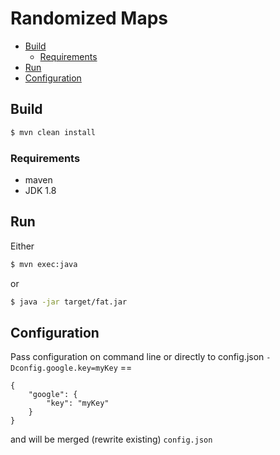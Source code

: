 # Randomized Maps

* [Build](#build)
  * [Requirements](requiriments)
* [Run](#run)
* [Configuration](#configuration)

## Build
```sh
$ mvn clean install
```

### Requirements
 * maven
 * JDK 1.8

## Run
Either
```sh
$ mvn exec:java
```

or
```sh
$ java -jar target/fat.jar
```

## Configuration
Pass configuration on command line or directly to config.json `-Dconfig.google.key=myKey` ==
```
{
    "google": {
        "key": "myKey"
    }
}
```
and will be merged (rewrite existing) `config.json`

